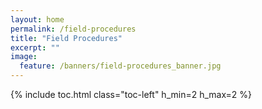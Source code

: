 ```yaml
---
layout: home
permalink: /field-procedures
title: "Field Procedures"
excerpt: ""
image:
  feature: /banners/field-procedures_banner.jpg
---
```

{% include toc.html class="toc-left" h_min=2 h_max=2 %}
